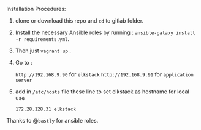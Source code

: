 Installation Procedures:

1. clone or download this repo and `cd` to gitlab folder.

2. Install the necessary Ansible roles by running : `ansible-galaxy install -r requirements.yml`.

3. Then just `vagrant up` .

4. Go to :

	`http://192.168.9.90`  for `elkstack`
	`http://192.168.9.91`  for `application server`

5. add in `/etc/hosts` file these line to set elkstack as hostname for local use
	
	`172.28.128.31 elkstack`

Thanks to @`bastly` for ansible roles.